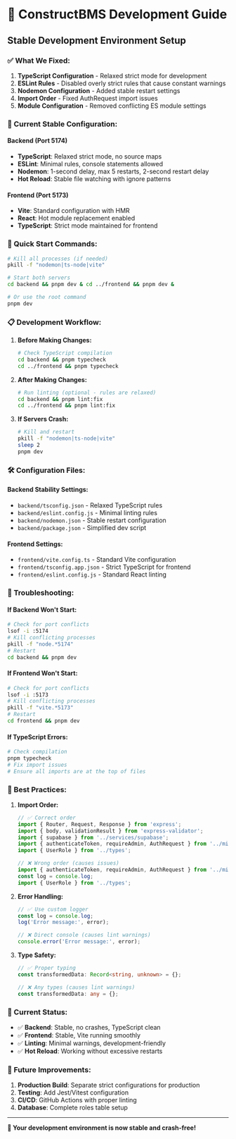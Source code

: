 # 🚀 ConstructBMS Development Guide

## **Stable Development Environment Setup**

### **✅ What We Fixed:**

1. **TypeScript Configuration** - Relaxed strict mode for development
2. **ESLint Rules** - Disabled overly strict rules that cause constant warnings
3. **Nodemon Configuration** - Added stable restart settings
4. **Import Order** - Fixed AuthRequest import issues
5. **Module Configuration** - Removed conflicting ES module settings

### **🔧 Current Stable Configuration:**

#### **Backend (Port 5174)**

- **TypeScript**: Relaxed strict mode, no source maps
- **ESLint**: Minimal rules, console statements allowed
- **Nodemon**: 1-second delay, max 5 restarts, 2-second restart delay
- **Hot Reload**: Stable file watching with ignore patterns

#### **Frontend (Port 5173)**

- **Vite**: Standard configuration with HMR
- **React**: Hot module replacement enabled
- **TypeScript**: Strict mode maintained for frontend

### **🚀 Quick Start Commands:**

```bash
# Kill all processes (if needed)
pkill -f "nodemon|ts-node|vite"

# Start both servers
cd backend && pnpm dev & cd ../frontend && pnpm dev &

# Or use the root command
pnpm dev
```

### **📋 Development Workflow:**

1. **Before Making Changes:**

   ```bash
   # Check TypeScript compilation
   cd backend && pnpm typecheck
   cd ../frontend && pnpm typecheck
   ```

2. **After Making Changes:**

   ```bash
   # Run linting (optional - rules are relaxed)
   cd backend && pnpm lint:fix
   cd ../frontend && pnpm lint:fix
   ```

3. **If Servers Crash:**
   ```bash
   # Kill and restart
   pkill -f "nodemon|ts-node|vite"
   sleep 2
   pnpm dev
   ```

### **🛠️ Configuration Files:**

#### **Backend Stability Settings:**

- `backend/tsconfig.json` - Relaxed TypeScript rules
- `backend/eslint.config.js` - Minimal linting rules
- `backend/nodemon.json` - Stable restart configuration
- `backend/package.json` - Simplified dev script

#### **Frontend Settings:**

- `frontend/vite.config.ts` - Standard Vite configuration
- `frontend/tsconfig.app.json` - Strict TypeScript for frontend
- `frontend/eslint.config.js` - Standard React linting

### **🚨 Troubleshooting:**

#### **If Backend Won't Start:**

```bash
# Check for port conflicts
lsof -i :5174
# Kill conflicting processes
pkill -f "node.*5174"
# Restart
cd backend && pnpm dev
```

#### **If Frontend Won't Start:**

```bash
# Check for port conflicts
lsof -i :5173
# Kill conflicting processes
pkill -f "vite.*5173"
# Restart
cd frontend && pnpm dev
```

#### **If TypeScript Errors:**

```bash
# Check compilation
pnpm typecheck
# Fix import issues
# Ensure all imports are at the top of files
```

### **📝 Best Practices:**

1. **Import Order:**

   ```typescript
   // ✅ Correct order
   import { Router, Request, Response } from 'express';
   import { body, validationResult } from 'express-validator';
   import { supabase } from '../services/supabase';
   import { authenticateToken, requireAdmin, AuthRequest } from '../middleware/auth';
   import { UserRole } from '../types';

   // ❌ Wrong order (causes issues)
   import { authenticateToken, requireAdmin, AuthRequest } from '../middleware/auth';
   const log = console.log;
   import { UserRole } from '../types';
   ```

2. **Error Handling:**

   ```typescript
   // ✅ Use custom logger
   const log = console.log;
   log('Error message:', error);

   // ❌ Direct console (causes lint warnings)
   console.error('Error message:', error);
   ```

3. **Type Safety:**

   ```typescript
   // ✅ Proper typing
   const transformedData: Record<string, unknown> = {};

   // ❌ Any types (causes lint warnings)
   const transformedData: any = {};
   ```

### **🎯 Current Status:**

- ✅ **Backend**: Stable, no crashes, TypeScript clean
- ✅ **Frontend**: Stable, Vite running smoothly
- ✅ **Linting**: Minimal warnings, development-friendly
- ✅ **Hot Reload**: Working without excessive restarts

### **🔮 Future Improvements:**

1. **Production Build**: Separate strict configurations for production
2. **Testing**: Add Jest/Vitest configuration
3. **CI/CD**: GitHub Actions with proper linting
4. **Database**: Complete roles table setup

---

**🎉 Your development environment is now stable and crash-free!**
